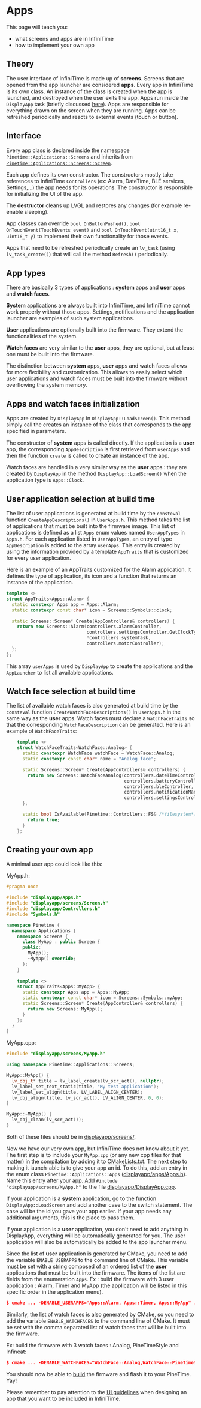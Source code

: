 # Apps

This page will teach you:

- what screens and apps are in InfiniTime
- how to implement your own app

## Theory

The user interface of InfiniTime is made up of **screens**.
Screens that are opened from the app launcher are considered **apps**.
Every app in InfiniTime is its own class.
An instance of the class is created when the app is launched, and destroyed when the user exits the app.
Apps run inside the `DisplayApp` task (briefly discussed [here](./Intro.md)).
Apps are responsible for everything drawn on the screen when they are running.
Apps can be refreshed periodically and reacts to external events (touch or button).

## Interface

Every app class is declared inside the namespace `Pinetime::Applications::Screens` 
and inherits
from [`Pinetime::Applications::Screens::Screen`](https://github.com/InfiniTimeOrg/InfiniTime/blob/main/src/displayapp/screens/Screen.h).

Each app defines its own constructor.
The constructors mostly take references to InfiniTime `Controllers` (ex: Alarm, DateTime, BLE services, Settings,...)
the app needs for its operations. The constructor is responsible for initializing the UI of the app.

The **destructor** cleans up LVGL and restores any changes (for example re-enable sleeping).

App classes can override `bool OnButtonPushed()`, `bool OnTouchEvent(TouchEvents event)`
and `bool OnTouchEvent(uint16_t x, uint16_t y)` to implement their own functionality for those events.

Apps that need to be refreshed periodically create an `lv_task` (using `lv_task_create()`)
that will call the method `Refresh()` periodically.

## App types

There are basically 3 types of applications : **system** apps and **user** apps and **watch faces**.

**System** applications are always built into InfiniTime, and InfiniTime cannot work properly without those apps.
Settings, notifications and the application launcher are examples of such system applications.

**User** applications are optionally built into the firmware. They extend the functionalities of the system.

**Watch faces** are very similar to the **user** apps, they are optional, but at least one must be built into the firmware.

The distinction between **system** apps,  **user** apps and watch faces allows for more flexibility and customization.
This allows to easily select which user applications and watch faces must be built into the firmware
without overflowing the system memory.

## Apps and watch faces initialization

Apps are created by `DisplayApp` in `DisplayApp::LoadScreen()`.
This method simply call the creates an instance of the class that corresponds to the app specified in parameters.

The constructor of **system** apps is called directly. If the application is a **user** app,
the corresponding `AppDescription` is first retrieved from `userApps`
and then the function `create` is called to create an instance of the app.

Watch faces are handled in a very similar way as the **user** apps : they are created by `DisplayApp` in the method `DisplayApp::LoadScreen()` when the application type is `Apps::Clock`.

## User application selection at build time

The list of user applications is generated at build time by the `consteval` function `CreateAppDescriptions()`
in `UserApps.h`. This method takes the list of applications that must be built into the firmware image.
This list of applications is defined as a list `Apps` enum values named `UserAppTypes` in `Apps.h`.
For each application listed in `UserAppTypes`, an entry of type `AppDescription` is added to the array `userApps`.
This entry is created by using the information provided by a template `AppTraits`
that is customized for every user application.

Here is an example of an AppTraits customized for the Alarm application. 
It defines the type of application, its icon and a function that returns an instance of the application.

```c++
template <>
struct AppTraits<Apps::Alarm> {
  static constexpr Apps app = Apps::Alarm;
  static constexpr const char* icon = Screens::Symbols::clock;

  static Screens::Screen* Create(AppControllers& controllers) {
    return new Screens::Alarm(controllers.alarmController,
                              controllers.settingsController.GetClockType(),
                              *controllers.systemTask,
                              controllers.motorController);
  };
};
```

This array `userApps` is used by `DisplayApp` to create the applications and the `AppLauncher`
to list all available applications.

## Watch face selection at build time

The list of available watch faces is also generated at build time by the `consteval`
function `CreateWatchFaceDescriptions()` in `UserApps.h` in the same way as the **user** apps.
Watch faces must declare a `WatchFaceTraits` so that the corresponding `WatchFaceDescription` can be generated.
Here is an example of `WatchFaceTraits`:
```c++
    template <>
    struct WatchFaceTraits<WatchFace::Analog> {
      static constexpr WatchFace watchFace = WatchFace::Analog;
      static constexpr const char* name = "Analog face";

      static Screens::Screen* Create(AppControllers& controllers) {
        return new Screens::WatchFaceAnalog(controllers.dateTimeController,
                                            controllers.batteryController,
                                            controllers.bleController,
                                            controllers.notificationManager,
                                            controllers.settingsController);
      };

      static bool IsAvailable(Pinetime::Controllers::FS& /*filesystem*/) {
        return true;
      }
    };
```

## Creating your own app

A minimal user app could look like this:

MyApp.h:

```cpp
#pragma once

#include "displayapp/Apps.h"
#include "displayapp/screens/Screen.h"
#include "displayapp/Controllers.h"
#include "Symbols.h"

namespace Pinetime {
  namespace Applications {
    namespace Screens {
      class MyApp : public Screen {
      public:
        MyApp();
        ~MyApp() override;
      };
    }
    
    template <>
    struct AppTraits<Apps::MyApp> {
      static constexpr Apps app = Apps::MyApp;
      static constexpr const char* icon = Screens::Symbols::myApp;
      static Screens::Screen* Create(AppController& controllers) {
        return new Screens::MyApp();
      }
    };
  }
}
```

MyApp.cpp:

```cpp
#include "displayapp/screens/MyApp.h"

using namespace Pinetime::Applications::Screens;

MyApp::MyApp() {
  lv_obj_t* title = lv_label_create(lv_scr_act(), nullptr);
  lv_label_set_text_static(title, "My test application");
  lv_label_set_align(title, LV_LABEL_ALIGN_CENTER);
  lv_obj_align(title, lv_scr_act(), LV_ALIGN_CENTER, 0, 0);
}

MyApp::~MyApp() {
  lv_obj_clean(lv_scr_act());
}
```

Both of these files should be in [displayapp/screens/](/src/displayapp/screens/).

Now we have our very own app, but InfiniTime does not know about it yet.
The first step is to include your `MyApp.cpp` (or any new cpp files for that matter)
in the compilation by adding it to [CMakeLists.txt](/CMakeLists.txt).
The next step to making it launch-able is to give your app an id.
To do this, add an entry in the enum class `Pinetime::Applications::Apps` ([displayapp/apps/Apps.h](/src/displayapp/apps/Apps.h.in)).
Name this entry after your app. Add `#include "displayapp/screens/MyApp.h"`
to the file [displayapp/DisplayApp.cpp](/src/displayapp/DisplayApp.cpp).

If your application is a **system** application, go to the function `DisplayApp::LoadScreen`
and add another case to the switch statement.
The case will be the id you gave your app earlier.
If your app needs any additional arguments, this is the place to pass them.

If your application is a **user** application, you don't need to add anything in DisplayApp,
everything will be automatically generated for you.
The user application will also be automatically be added to the app launcher menu.

Since the list of **user** application is generated by CMake, you need to add the variable `ENABLE_USERAPPS` to the command line of CMake.
This variable must be set with a string composed of an ordered list of the **user** applications that must be built into the firmware.
The items of the list are fields from the enumeration `Apps`.
Ex : build the firmware with 3 user application : Alarm, Timer and MyApp (the application will be listed in this specific order in the application menu).

```cmake
$ cmake ... -DENABLE_USERAPPS="Apps::Alarm, Apps::Timer, Apps::MyApp" ... 
```

Similarly, the list of watch faces is also generated by CMake, so you need to add the variable `ENABLE_WATCHFACES` to the command line of CMake.
It must be set with the comma separated list of watch faces that will be built into the firmware.

Ex: build the firmware with 3 watch faces : Analog, PineTimeStyle and Infineat:

```cmake
$ cmake ... -DENABLE_WATCHFACES="WatchFace::Analog,WatchFace::PineTimeStyle,WatchFace::Infineat" ...
```

You should now be able to [build](../buildAndProgram.md) the firmware
and flash it to your PineTime. Yay!

Please remember to pay attention to the [UI guidelines](../ui_guidelines.md)
when designing an app that you want to be included in InfiniTime.
